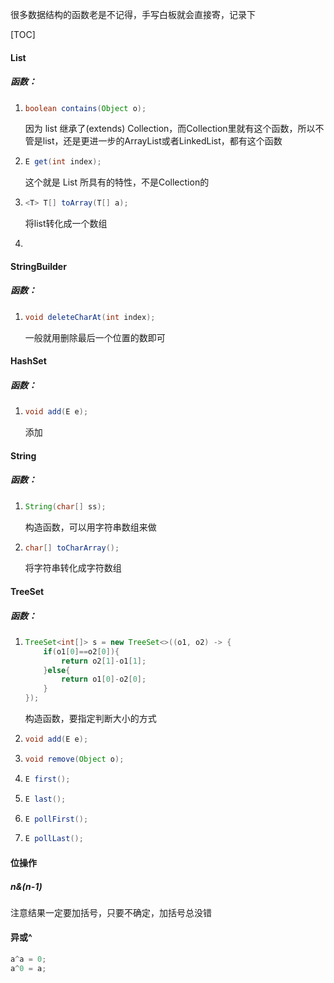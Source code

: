 很多数据结构的函数老是不记得，手写白板就会直接寄，记录下

[TOC]

#### List

##### 函数：



1. ```java
   boolean contains(Object o);
   ```

   因为 list 继承了(extends) Collection，而Collection里就有这个函数，所以不管是list，还是更进一步的ArrayList或者LinkedList，都有这个函数

2. ```java
   E get(int index);
   ```

   这个就是 List 所具有的特性，不是Collection的

3. ```java
   <T> T[] toArray(T[] a);
   ```

   将list转化成一个数组

4. 



#### StringBuilder

##### 函数：

1. ```java
   void deleteCharAt(int index);
   ```

   一般就用删除最后一个位置的数即可



#### HashSet

##### 函数：

1. ```java
   void add(E e);
   ```

   添加



#### String

##### 函数：

1. ```java
   String(char[] ss);
   ```

   构造函数，可以用字符串数组来做

2. ```java
   char[] toCharArray();
   ```

   将字符串转化成字符数组

   



#### TreeSet

##### 函数：

1. ```java
   TreeSet<int[]> s = new TreeSet<>((o1, o2) -> {
       if(o1[0]==o2[0]){
           return o2[1]-o1[1];
       }else{
           return o1[0]-o2[0];
       }
   });
   ```

   构造函数，要指定判断大小的方式

2. ```java
   void add(E e);
   ```

3. ```java
   void remove(Object o);
   ```

4. ```java
   E first();
   ```

5. ```java
   E last();
   ```

6. ```java
   E pollFirst();
   ```

7. ```java
   E pollLast();
   ```



#### 位操作

##### n&(n-1)

注意结果一定要加括号，只要不确定，加括号总没错



#### 异或^

```java
a^a = 0;
a^0 = a;
```

